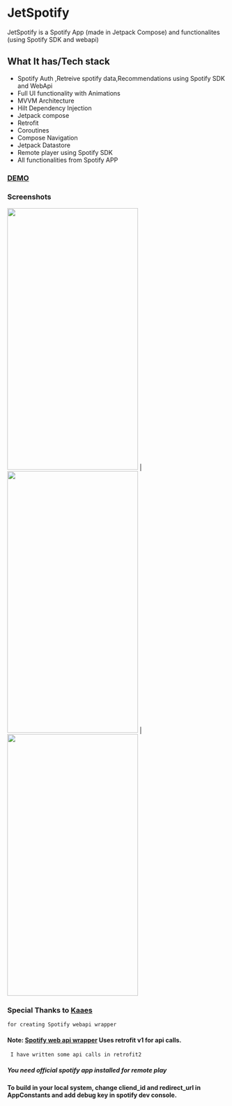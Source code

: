 # JetSpotify
JetSpotify is a Spotify App (made in Jetpack Compose) and functionalites (using Spotify SDK and webapi)


## What It has/Tech stack
* Spotify Auth ,Retreive spotify data,Recommendations using Spotify SDK and WebApi
* Full UI functionality with Animations
* MVVM Architecture
* Hilt Dependency Injection
* Jetpack compose
* Retrofit
* Coroutines
* Compose Navigation
* Jetpack Datastore
* Remote player using Spotify SDK
* All functionalities from Spotify APP


### [DEMO](https://drive.google.com/file/d/1i2H3RXwlgeDhb52lWR-HHWy6PcmXxSIT/view?usp=drivesdk)

### Screenshots
<img src="https://user-images.githubusercontent.com/30768018/125823133-a6f6f3b9-99cc-4d32-8d5e-100d033c9488.png" height="600px" width="300dp"/> | <img src="https://user-images.githubusercontent.com/30768018/125823137-5c6d6a9c-328a-45f7-9f13-4ab24695f37f.png" height="600px" width="300dp"/> |  <img src="https://user-images.githubusercontent.com/30768018/125823150-c206d970-2f41-41ba-9d6f-1e26f2202f0c.png" height="600px" width="300dp"/> 

   

### Special Thanks to [Kaaes](https://github.com/kaaes/spotify-web-api-android) 
    for creating Spotify webapi wrapper
    
#### Note: [Spotify web api wrapper](https://github.com/kaaes/spotify-web-api-android) Uses retrofit v1 for api calls.
     I have written some api calls in retrofit2  

##### You need official spotify app installed for remote play

#### To build in your local system, change cliend_id and redirect_url in AppConstants and add debug key in spotify dev console.

